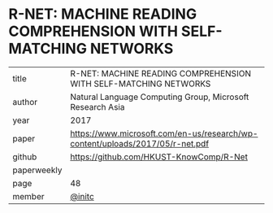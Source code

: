 # R-NET: MACHINE READING COMPREHENSION WITH SELF-MATCHING NETWORKS

|  |  |
| :--- | :--- |
| title | R-NET: MACHINE READING COMPREHENSION WITH SELF-MATCHING NETWORKS |
| author | Natural Language Computing Group, Microsoft Research Asia |
| year | 2017 |
| paper |   https://www.microsoft.com/en-us/research/wp-content/uploads/2017/05/r-net.pdf |
| github |  https://github.com/HKUST-KnowComp/R-Net|
| paperweekly |  |
| page | 48 |
| member | [@initc](https://github.com/initc) |